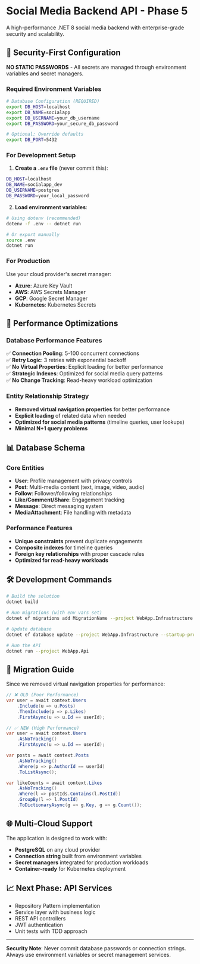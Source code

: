 # Social Media Backend API - Phase 5

A high-performance .NET 8 social media backend with enterprise-grade security and scalability.

## 🔐 Security-First Configuration

**NO STATIC PASSWORDS** - All secrets are managed through environment variables and secret managers.

### Required Environment Variables

```bash
# Database Configuration (REQUIRED)
export DB_HOST=localhost
export DB_NAME=socialapp
export DB_USERNAME=your_db_username
export DB_PASSWORD=your_secure_db_password

# Optional: Override defaults
export DB_PORT=5432
```

### For Development Setup

1. **Create a `.env` file** (never commit this):
```bash
DB_HOST=localhost
DB_NAME=socialapp_dev
DB_USERNAME=postgres
DB_PASSWORD=your_local_password
```

2. **Load environment variables**:
```bash
# Using dotenv (recommended)
dotenv -f .env -- dotnet run

# Or export manually
source .env
dotnet run
```

### For Production

Use your cloud provider's secret manager:

- **Azure**: Azure Key Vault
- **AWS**: AWS Secrets Manager  
- **GCP**: Google Secret Manager
- **Kubernetes**: Kubernetes Secrets

## 🚀 Performance Optimizations

### Database Performance Features

✅ **Connection Pooling**: 5-100 concurrent connections  
✅ **Retry Logic**: 3 retries with exponential backoff  
✅ **No Virtual Properties**: Explicit loading for better performance  
✅ **Strategic Indexes**: Optimized for social media query patterns  
✅ **No Change Tracking**: Read-heavy workload optimization  

### Entity Relationship Strategy

- **Removed virtual navigation properties** for better performance
- **Explicit loading** of related data when needed
- **Optimized for social media patterns** (timeline queries, user lookups)
- **Minimal N+1 query problems**

## 📊 Database Schema

### Core Entities
- **User**: Profile management with privacy controls
- **Post**: Multi-media content (text, image, video, audio)
- **Follow**: Follower/following relationships
- **Like/Comment/Share**: Engagement tracking
- **Message**: Direct messaging system
- **MediaAttachment**: File handling with metadata

### Performance Features
- **Unique constraints** prevent duplicate engagements
- **Composite indexes** for timeline queries
- **Foreign key relationships** with proper cascade rules
- **Optimized for read-heavy workloads**

## 🛠 Development Commands

```bash
# Build the solution
dotnet build

# Run migrations (with env vars set)
dotnet ef migrations add MigrationName --project WebApp.Infrastructure --startup-project WebApp.Api

# Update database
dotnet ef database update --project WebApp.Infrastructure --startup-project WebApp.Api

# Run the API
dotnet run --project WebApp.Api
```

## 🔄 Migration Guide

Since we removed virtual navigation properties for performance:

```csharp
// ❌ OLD (Poor Performance)
var user = await context.Users
    .Include(u => u.Posts)
    .ThenInclude(p => p.Likes)
    .FirstAsync(u => u.Id == userId);

// ✅ NEW (High Performance)
var user = await context.Users
    .AsNoTracking()
    .FirstAsync(u => u.Id == userId);

var posts = await context.Posts
    .AsNoTracking()
    .Where(p => p.AuthorId == userId)
    .ToListAsync();

var likeCounts = await context.Likes
    .AsNoTracking()
    .Where(l => postIds.Contains(l.PostId))
    .GroupBy(l => l.PostId)
    .ToDictionaryAsync(g => g.Key, g => g.Count());
```

## 🌐 Multi-Cloud Support

The application is designed to work with:
- **PostgreSQL** on any cloud provider
- **Connection string** built from environment variables
- **Secret managers** integrated for production workloads
- **Container-ready** for Kubernetes deployment

## 📈 Next Phase: API Services

- Repository Pattern implementation
- Service layer with business logic  
- REST API controllers
- JWT authentication
- Unit tests with TDD approach

---

**Security Note**: Never commit database passwords or connection strings. Always use environment variables or secret management services.
